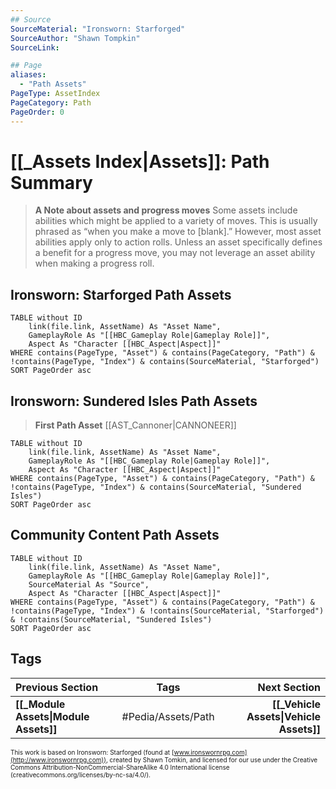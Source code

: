 ```yaml
---
## Source
SourceMaterial: "Ironsworn: Starforged"
SourceAuthor: "Shawn Tompkin"
SourceLink: 

## Page
aliases:
  - "Path Assets"
PageType: AssetIndex
PageCategory: Path
PageOrder: 0
---
```

# [[_Assets Index|Assets]]: Path Summary
> **A Note about assets and progress moves**
> Some assets include abilities which might be applied to a variety of moves. This is usually phrased as “when you make a move to [blank].” However, most asset abilities apply only to action rolls. Unless an asset specifically defines a benefit for a progress move, you may not leverage an asset ability when making a progress roll.

## Ironsworn: Starforged Path Assets
```dataview
TABLE without ID
	link(file.link, AssetName) As "Asset Name",
	GameplayRole As "[[HBC_Gameplay Role|Gameplay Role]]",
	Aspect As "Character [[HBC_Aspect|Aspect]]"
WHERE contains(PageType, "Asset") & contains(PageCategory, "Path") & !contains(PageType, "Index") & contains(SourceMaterial, "Starforged")
SORT PageOrder asc
```

## Ironsworn: Sundered Isles Path Assets
> **First Path Asset**
> [[AST_Cannoner|CANNONEER]]

```dataview
TABLE without ID
	link(file.link, AssetName) As "Asset Name",
	GameplayRole As "[[HBC_Gameplay Role|Gameplay Role]]",
	Aspect As "Character [[HBC_Aspect|Aspect]]"
WHERE contains(PageType, "Asset") & contains(PageCategory, "Path") & !contains(PageType, "Index") & contains(SourceMaterial, "Sundered Isles")
SORT PageOrder asc
```

## Community Content Path Assets
```dataview
TABLE without ID
	link(file.link, AssetName) As "Asset Name",
	GameplayRole As "[[HBC_Gameplay Role|Gameplay Role]]",
	SourceMaterial As "Source",
	Aspect As "Character [[HBC_Aspect|Aspect]]"
WHERE contains(PageType, "Asset") & contains(PageCategory, "Path") & !contains(PageType, "Index") & !contains(SourceMaterial, "Starforged") & !contains(SourceMaterial, "Sundered Isles")
SORT PageOrder asc
```

## Tags
| Previous Section | Tags | Next Section |
|:--- |:---:| ---:|
| **[[_Module Assets\|Module Assets]]** | #Pedia/Assets/Path | **[[_Vehicle Assets\|Vehicle Assets]]** |

<font size=-2>This work is based on Ironsworn: Starforged (found at [www.ironswornrpg.com](http://www.ironswornrpg.com)), created by Shawn Tomkin, and licensed for our use under the Creative Commons Attribution-NonCommercial-ShareAlike 4.0 International license  (creativecommons.org/licenses/by-nc-sa/4.0/).</font>